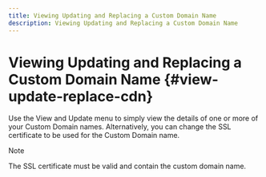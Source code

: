 ```yaml
---
title: Viewing Updating and Replacing a Custom Domain Name
description: Viewing Updating and Replacing a Custom Domain Name
---
```


# Viewing Updating and Replacing a Custom Domain Name  {#view-update-replace-cdn}

Use the View and Update menu to simply view the details of one or more of your Custom Domain names. 
Alternatively, you can change the SSL certificate to be used for the Custom Domain name. 

>[!NOTE]
>The SSL certificate must be valid and contain the custom domain name.


